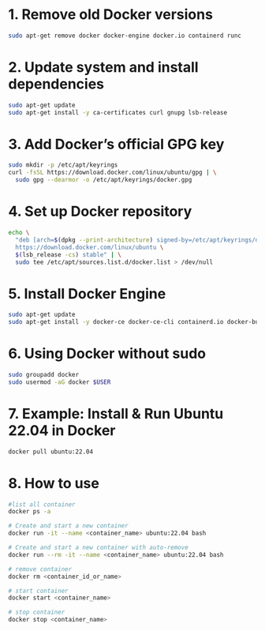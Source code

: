# 1. Remove old Docker versions
```bash
sudo apt-get remove docker docker-engine docker.io containerd runc
```
# 2. Update system and install dependencies
```bash
sudo apt-get update
sudo apt-get install -y ca-certificates curl gnupg lsb-release
```
# 3. Add Docker’s official GPG key
```bash
sudo mkdir -p /etc/apt/keyrings
curl -fsSL https://download.docker.com/linux/ubuntu/gpg | \
  sudo gpg --dearmor -o /etc/apt/keyrings/docker.gpg
```
# 4. Set up Docker repository
```bash
echo \
  "deb [arch=$(dpkg --print-architecture) signed-by=/etc/apt/keyrings/docker.gpg] \
  https://download.docker.com/linux/ubuntu \
  $(lsb_release -cs) stable" | \
  sudo tee /etc/apt/sources.list.d/docker.list > /dev/null
```
# 5. Install Docker Engine
```bash
sudo apt-get update
sudo apt-get install -y docker-ce docker-ce-cli containerd.io docker-buildx-plugin docker-compose-plugin
```
# 6. Using Docker without sudo
```bash
sudo groupadd docker
sudo usermod -aG docker $USER
```

# 7. Example: Install & Run Ubuntu 22.04 in Docker
```bash
docker pull ubuntu:22.04
```

# 8. How to use
```bash
#list all container
docker ps -a

# Create and start a new container
docker run -it --name <container_name> ubuntu:22.04 bash

# Create and start a new container with auto-remove 
docker run --rm -it --name <container_name> ubuntu:22.04 bash

# remove container
docker rm <container_id_or_name>

# start container
docker start <container_name>

# stop container
docker stop <container_name>


```

